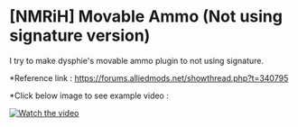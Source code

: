# [NMRiH] Movable Ammo (Not using signature version)
I try to make dysphie's movable ammo plugin to not using signature.

*Reference link :
https://forums.alliedmods.net/showthread.php?t=340795


*Click below image to see example video :

[![Watch the video](https://img.youtube.com/vi/z7KZyT8aGQU/0.jpg)](https://www.youtube.com/watch?v=z7KZyT8aGQU)
